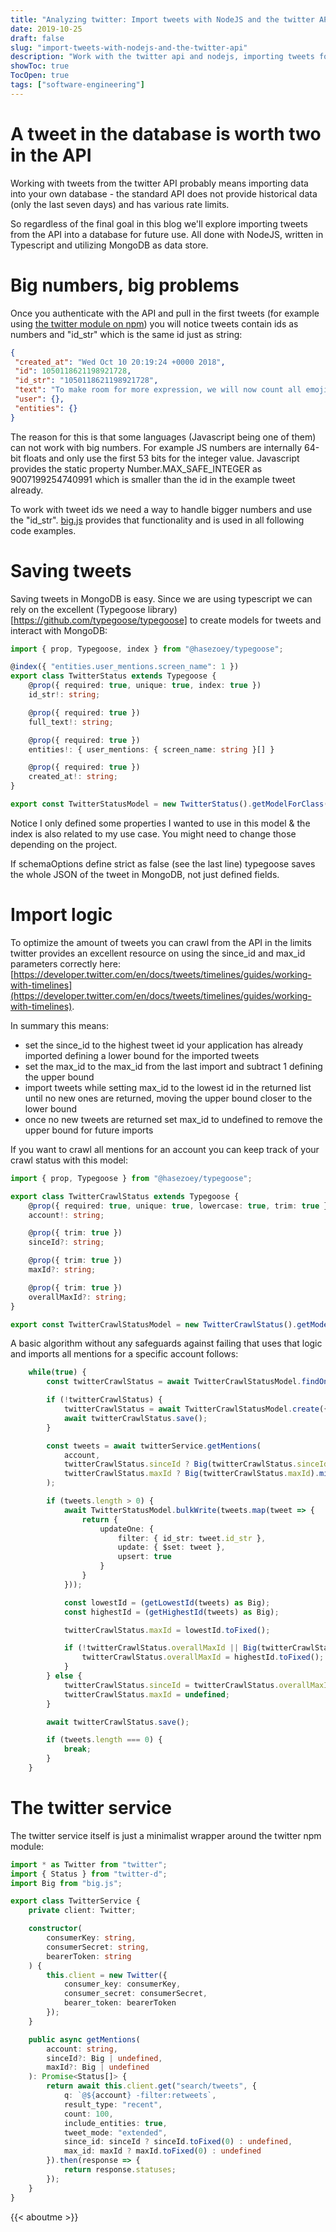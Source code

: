 ```yaml
---
title: "Analyzing twitter: Import tweets with NodeJS and the twitter API"
date: 2019-10-25
draft: false
slug: "import-tweets-with-nodejs-and-the-twitter-api"
description: "Work with the twitter api and nodejs, importing tweets for later use"
showToc: true
TocOpen: true
tags: ["software-engineering"]
---
```


# A tweet in the database is worth two in the API

Working with tweets from the twitter API probably means importing data into your own database - the standard API does not provide historical data (only the last seven days) and has various rate limits.

So regardless of the final goal in this blog we'll explore importing tweets from the API into a database for future use. All done with NodeJS, written in Typescript and utilizing MongoDB as data store.

# Big numbers, big problems

Once you authenticate with the API and pull in the first tweets (for example using [the twitter module on npm](https://www.npmjs.com/package/twitter)) you will notice tweets contain ids as numbers and "id_str" which is the same id just as string:

```json
{
 "created_at": "Wed Oct 10 20:19:24 +0000 2018",
 "id": 1050118621198921728,
 "id_str": "1050118621198921728",
 "text": "To make room for more expression, we will now count all emojis as equal—including those with gender‍‍‍ ‍‍and skin t… https://t.co/MkGjXf9aXm",
 "user": {},  
 "entities": {}
}
```

The reason for this is that some languages (Javascript being one of them) can not work with big numbers. For example JS numbers are internally 64-bit floats and only use the first 53 bits for the integer value. Javascript provides the static property Number.MAX_SAFE_INTEGER as 9007199254740991 which is smaller than the id in the example tweet already.

To work with tweet ids we need a way to handle bigger numbers and use the "id_str". [big.js](https://www.npmjs.com/package/big-js) provides that functionality and is used in all following code examples.

# Saving tweets

Saving tweets in MongoDB is easy. Since we are using typescript we can rely on the excellent (Typegoose library)[https://github.com/typegoose/typegoose] to create models for tweets and interact with MongoDB:

```typescript
import { prop, Typegoose, index } from "@hasezoey/typegoose";

@index({ "entities.user_mentions.screen_name": 1 })
export class TwitterStatus extends Typegoose {
    @prop({ required: true, unique: true, index: true })
    id_str!: string;

    @prop({ required: true })
    full_text!: string;

    @prop({ required: true })
    entities!: { user_mentions: { screen_name: string }[] }

    @prop({ required: true })
    created_at!: string;
}

export const TwitterStatusModel = new TwitterStatus().getModelForClass(TwitterStatus, { schemaOptions: { strict: false } });
```

Notice I only defined some properties I wanted to use in this model & the index is also related to my use case. You might need to change those depending on the project.

If schemaOptions define strict as false (see the last line) typegoose saves the whole JSON of the tweet in MongoDB, not just defined fields.

# Import logic

To optimize the amount of tweets you can crawl from the API in the limits twitter provides an excellent resource on using the since_id and max_id parameters correctly here: [https://developer.twitter.com/en/docs/tweets/timelines/guides/working-with-timelines](https://developer.twitter.com/en/docs/tweets/timelines/guides/working-with-timelines).

In summary this means:
* set the since_id to the highest tweet id your application has already imported defining a lower bound for the imported tweets
* set the max_id to the max_id from the last import and subtract 1 defining the upper bound
* import tweets while setting max_id to the lowest id in the returned list until no new ones are returned, moving the upper bound closer to the lower bound
* once no new tweets are returned set max_id to undefined to remove the upper bound for future imports



If you want to crawl all mentions for an account you can keep track of your crawl status with this model:
```typescript
import { prop, Typegoose } from "@hasezoey/typegoose";

export class TwitterCrawlStatus extends Typegoose {
    @prop({ required: true, unique: true, lowercase: true, trim: true })
    account!: string;

    @prop({ trim: true })
    sinceId?: string;

    @prop({ trim: true })
    maxId?: string;

    @prop({ trim: true })
    overallMaxId?: string;
}

export const TwitterCrawlStatusModel = new TwitterCrawlStatus().getModelForClas(TwitterCrawlStatus);
```

A basic algorithm without any safeguards against failing that uses that logic and imports all mentions for a specific account follows:

```typescript
    while(true) {
        const twitterCrawlStatus = await TwitterCrawlStatusModel.findOne({ account: account };

        if (!twitterCrawlStatus) {
            twitterCrawlStatus = await TwitterCrawlStatusModel.create({ account: account });
            await twitterCrawlStatus.save();
        }

        const tweets = await twitterService.getMentions(
            account,
            twitterCrawlStatus.sinceId ? Big(twitterCrawlStatus.sinceId) : undefined,
            twitterCrawlStatus.maxId ? Big(twitterCrawlStatus.maxId).minus(1) : undefined,
        );

        if (tweets.length > 0) {
            await TwitterStatusModel.bulkWrite(tweets.map(tweet => {
                return {
                    updateOne: {
                        filter: { id_str: tweet.id_str },
                        update: { $set: tweet },
                        upsert: true
                    }
                }
            }));

            const lowestId = (getLowestId(tweets) as Big);
            const highestId = (getHighestId(tweets) as Big);

            twitterCrawlStatus.maxId = lowestId.toFixed();

            if (!twitterCrawlStatus.overallMaxId || Big(twitterCrawlStatus.overallMaxId).lt(highestId)) {
                twitterCrawlStatus.overallMaxId = highestId.toFixed();
            }
        } else {
            twitterCrawlStatus.sinceId = twitterCrawlStatus.overallMaxId;
            twitterCrawlStatus.maxId = undefined;
        }

        await twitterCrawlStatus.save();

        if (tweets.length === 0) {
            break;
        }
    }
```

# The twitter service

The twitter service itself is just a minimalist wrapper around the twitter npm module:

```typescript
import * as Twitter from "twitter";
import { Status } from "twitter-d";
import Big from "big.js";

export class TwitterService {
    private client: Twitter;

    constructor(
        consumerKey: string,
        consumerSecret: string,
        bearerToken: string
    ) {
        this.client = new Twitter({
            consumer_key: consumerKey,
            consumer_secret: consumerSecret,
            bearer_token: bearerToken
        });
    }

    public async getMentions(
        account: string,
        sinceId?: Big | undefined,
        maxId?: Big | undefined
    ): Promise<Status[]> {
        return await this.client.get("search/tweets", {
            q: `@${account} -filter:retweets`,
            result_type: "recent",
            count: 100,
            include_entities: true,
            tweet_mode: "extended",
            since_id: sinceId ? sinceId.toFixed(0) : undefined,
            max_id: maxId ? maxId.toFixed(0) : undefined
        }).then(response => {
            return response.statuses;
        });
    }
}
```

{{< aboutme >}}